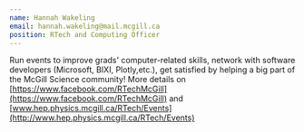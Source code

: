 ```yaml
---
name: Hannah Wakeling
email: hannah.wakeling@mail.mcgill.ca
position: RTech and Computing Officer
---
```


Run events to improve grads' computer-related skills, network with software developers (Microsoft, BIXI, Plotly,etc.), get satisfied by helping a big part of the McGill Science community! More details on [https://www.facebook.com/RTechMcGill](https://www.facebook.com/RTechMcGill) and [www.hep.physics.mcgill.ca/RTech/Events](http://www.hep.physics.mcgill.ca/RTech/Events)